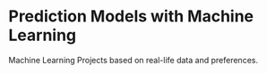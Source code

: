 # **Prediction Models with Machine Learning**

Machine Learning Projects based on real-life data and preferences.

